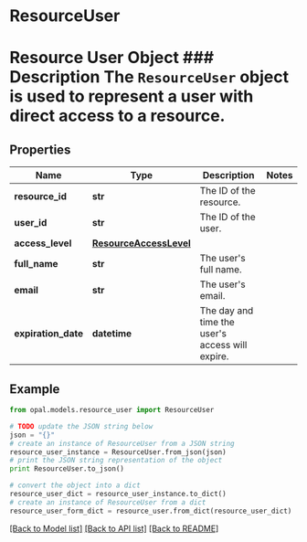 # ResourceUser

# Resource User Object ### Description The `ResourceUser` object is used to represent a user with direct access to a resource.

## Properties

Name | Type | Description | Notes
------------ | ------------- | ------------- | -------------
**resource_id** | **str** | The ID of the resource. | 
**user_id** | **str** | The ID of the user. | 
**access_level** | [**ResourceAccessLevel**](ResourceAccessLevel.md) |  | 
**full_name** | **str** | The user&#39;s full name. | 
**email** | **str** | The user&#39;s email. | 
**expiration_date** | **datetime** | The day and time the user&#39;s access will expire. | 

## Example

```python
from opal.models.resource_user import ResourceUser

# TODO update the JSON string below
json = "{}"
# create an instance of ResourceUser from a JSON string
resource_user_instance = ResourceUser.from_json(json)
# print the JSON string representation of the object
print ResourceUser.to_json()

# convert the object into a dict
resource_user_dict = resource_user_instance.to_dict()
# create an instance of ResourceUser from a dict
resource_user_form_dict = resource_user.from_dict(resource_user_dict)
```
[[Back to Model list]](../README.md#documentation-for-models) [[Back to API list]](../README.md#documentation-for-api-endpoints) [[Back to README]](../README.md)


